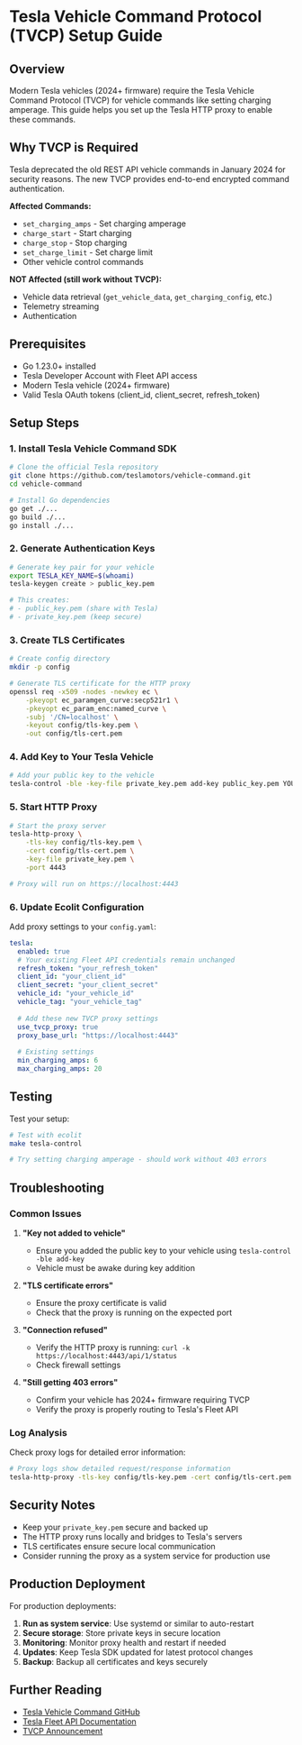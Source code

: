 # Tesla Vehicle Command Protocol (TVCP) Setup Guide

## Overview

Modern Tesla vehicles (2024+ firmware) require the Tesla Vehicle Command Protocol (TVCP) for vehicle commands like setting charging amperage. This guide helps you set up the Tesla HTTP proxy to enable these commands.

## Why TVCP is Required

Tesla deprecated the old REST API vehicle commands in January 2024 for security reasons. The new TVCP provides end-to-end encrypted command authentication.

**Affected Commands:**
- `set_charging_amps` - Set charging amperage
- `charge_start` - Start charging  
- `charge_stop` - Stop charging
- `set_charge_limit` - Set charge limit
- Other vehicle control commands

**NOT Affected (still work without TVCP):**
- Vehicle data retrieval (`get_vehicle_data`, `get_charging_config`, etc.)
- Telemetry streaming
- Authentication

## Prerequisites

- Go 1.23.0+ installed
- Tesla Developer Account with Fleet API access
- Modern Tesla vehicle (2024+ firmware)
- Valid Tesla OAuth tokens (client_id, client_secret, refresh_token)

## Setup Steps

### 1. Install Tesla Vehicle Command SDK

```bash
# Clone the official Tesla repository
git clone https://github.com/teslamotors/vehicle-command.git
cd vehicle-command

# Install Go dependencies
go get ./...
go build ./...
go install ./...
```

### 2. Generate Authentication Keys

```bash
# Generate key pair for your vehicle
export TESLA_KEY_NAME=$(whoami)
tesla-keygen create > public_key.pem

# This creates:
# - public_key.pem (share with Tesla)
# - private_key.pem (keep secure)
```

### 3. Create TLS Certificates

```bash
# Create config directory
mkdir -p config

# Generate TLS certificate for the HTTP proxy
openssl req -x509 -nodes -newkey ec \
    -pkeyopt ec_paramgen_curve:secp521r1 \
    -pkeyopt ec_param_enc:named_curve \
    -subj '/CN=localhost' \
    -keyout config/tls-key.pem \
    -out config/tls-cert.pem
```

### 4. Add Key to Your Tesla Vehicle

```bash
# Add your public key to the vehicle
tesla-control -ble -key-file private_key.pem add-key public_key.pem YOUR_VIN
```

### 5. Start HTTP Proxy

```bash
# Start the proxy server
tesla-http-proxy \
    -tls-key config/tls-key.pem \
    -cert config/tls-cert.pem \
    -key-file private_key.pem \
    -port 4443

# Proxy will run on https://localhost:4443
```

### 6. Update Ecolit Configuration

Add proxy settings to your `config.yaml`:

```yaml
tesla:
  enabled: true
  # Your existing Fleet API credentials remain unchanged
  refresh_token: "your_refresh_token"
  client_id: "your_client_id"
  client_secret: "your_client_secret"
  vehicle_id: "your_vehicle_id"
  vehicle_tag: "your_vehicle_tag"
  
  # Add these new TVCP proxy settings
  use_tvcp_proxy: true
  proxy_base_url: "https://localhost:4443"
  
  # Existing settings
  min_charging_amps: 6
  max_charging_amps: 20
```

## Testing

Test your setup:

```bash
# Test with ecolit
make tesla-control

# Try setting charging amperage - should work without 403 errors
```

## Troubleshooting

### Common Issues

1. **"Key not added to vehicle"**
   - Ensure you added the public key to your vehicle using `tesla-control -ble add-key`
   - Vehicle must be awake during key addition

2. **"TLS certificate errors"**
   - Ensure the proxy certificate is valid
   - Check that the proxy is running on the expected port

3. **"Connection refused"**
   - Verify the HTTP proxy is running: `curl -k https://localhost:4443/api/1/status`
   - Check firewall settings

4. **"Still getting 403 errors"**
   - Confirm your vehicle has 2024+ firmware requiring TVCP
   - Verify the proxy is properly routing to Tesla's Fleet API

### Log Analysis

Check proxy logs for detailed error information:

```bash
# Proxy logs show detailed request/response information
tesla-http-proxy -tls-key config/tls-key.pem -cert config/tls-cert.pem -key-file private_key.pem -port 4443 -verbose
```

## Security Notes

- Keep your `private_key.pem` secure and backed up
- The HTTP proxy runs locally and bridges to Tesla's servers
- TLS certificates ensure secure local communication
- Consider running the proxy as a system service for production use

## Production Deployment

For production deployments:

1. **Run as system service**: Use systemd or similar to auto-restart
2. **Secure storage**: Store private keys in secure location
3. **Monitoring**: Monitor proxy health and restart if needed
4. **Updates**: Keep Tesla SDK updated for latest protocol changes
5. **Backup**: Backup all certificates and keys securely

## Further Reading

- [Tesla Vehicle Command GitHub](https://github.com/teslamotors/vehicle-command)
- [Tesla Fleet API Documentation](https://developer.tesla.com/docs/fleet-api)
- [TVCP Announcement](https://developer.tesla.com/docs/fleet-api/support/announcements#2023-10-09-rest-api-vehicle-commands-endpoint-deprecation-warning)